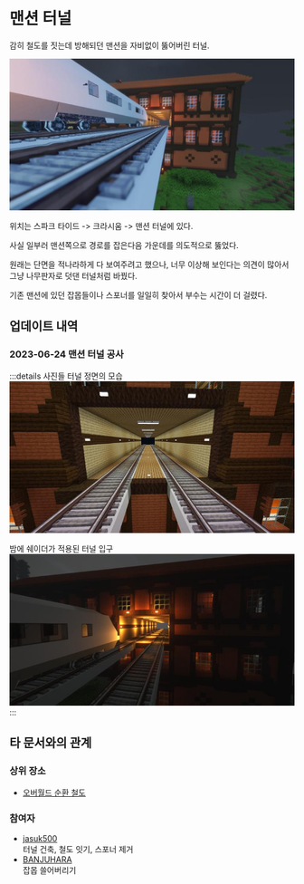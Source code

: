 # 맨션 터널

감히 철도를 짓는데 방해되던 맨션을 자비없이 뚫어버린 터널. 

![asdf](../../asset/buildings/ocr_mansion_tunnel/main.jpg)

위치는 스파크 타이드 -> 크라시움 -> 맨션 터널에 있다.  

사실 일부러 맨션쪽으로 경로를 잡은다음 가운데를 의도적으로 뚫었다. 

원래는 단면을 적나라하게 다 보여주려고 했으나, 너무 이상해 보인다는 의견이 많아서 그냥 나무판자로 덧댄 터널처럼 바꿨다. 

기존 맨션에 있던 잡몹들이나 스포너를 일일히 찾아서 부수는 시간이 더 걸렸다. 

## 업데이트 내역

### 2023-06-24 맨션 터널 공사 

:::details 사진들
터널 정면의 모습  
![asdf](../../asset/buildings/ocr_mansion_tunnel/tunnel.jpg)

밤에 쉐이더가 적용된 터널 입구  
![asdf](../../asset/buildings/ocr_mansion_tunnel/tunnel_shaer.jpg)
:::

## 타 문서와의 관계
### 상위 장소
<!-- tag_source_open:link_list:child_spot -->
- [오버월드 순환 철도](overworld_circular_railway.md)
<!-- tag_close -->

<!-- ### 하위 장소 목록 -->
<!-- tag_target_open:reverse_link_list:child_spot -->
<!-- tag_arg:preset:spots_inside -->
<!-- tag_close -->


<!-- 보유 시설 목록 -->
<!-- tag_target_open:reverse_link_list:building_spot -->
<!-- tag_arg:preset:systems_inside -->
<!-- tag_close -->

### 참여자
<!-- tag_source_open:link_list:member_contribute -->
- [jasuk500](../members/jasuk500.md)  
터널 건축, 철도 잇기, 스포너 제거
- [BANJUHARA](../members/BANJUHARA.md)  
잡몹 쓸어버리기
<!-- tag_close-->